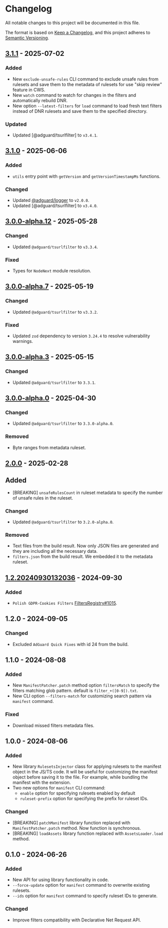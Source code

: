 # Changelog

All notable changes to this project will be documented in this file.

The format is based on [Keep a Changelog](https://keepachangelog.com/en/1.0.0/),
and this project adheres to [Semantic Versioning](https://semver.org/spec/v2.0.0.html).

## [3.1.1] - 2025-07-02

### Added

- New `exclude-unsafe-rules` CLI command to exclude unsafe rules from rulesets
  and save them to the metadata of rulesets for use "skip review" feature in CWS.
- New `watch` command to watch for changes in the filters
  and automatically rebuild DNR.
- New option `--latest-filters` for `load` command to load fresh text filters
  instead of DNR rulesets and save them to the specified directory.

### Updated

- Updated [@adguard/tsurlfilter] to `v3.4.1`.

[3.1.1]: https://github.com/AdguardTeam/tsurlfilter/releases/tag/dnr-rulesets-v3.1.1

## [3.1.0] - 2025-06-06

### Added

- `utils` entry point with `getVersion` and `getVersionTimestampMs` functions.

### Changed

- Updated [@adguard/logger] to `v2.0.0`.
- Updated [@adguard/tsurlfilter] to `v3.4.0`.

[3.1.0]: https://github.com/AdguardTeam/tsurlfilter/releases/tag/dnr-rulesets-v3.1.0

## [3.0.0-alpha.12] - 2025-05-28

### Changed

- Updated `@adguard/tsurlfilter` to `v3.3.4`.

### Fixed

- Types for `NodeNext` module resolution.

[3.0.0-alpha.12]: https://github.com/AdguardTeam/tsurlfilter/releases/tag/dnr-rulesets-v3.0.0-alpha.12

## [3.0.0-alpha.7] - 2025-05-19

### Changed

- Updated `@adguard/tsurlfilter` to `v3.3.2`.

### Fixed

- Updated `zod` dependency to version `3.24.4` to resolve vulnerability warnings.

[3.0.0-alpha.7]: https://github.com/AdguardTeam/tsurlfilter/releases/tag/dnr-rulesets-v3.0.0-alpha.7

## [3.0.0-alpha.3] - 2025-05-15

### Changed

- Updated `@adguard/tsurlfilter` to `3.3.1`.

[3.0.0-alpha.3]: https://github.com/AdguardTeam/tsurlfilter/releases/tag/dnr-rulesets-v3.0.0-alpha.3

## [3.0.0-alpha.0] - 2025-04-30

### Changed

- Updated `@adguard/tsurlfilter` to `3.3.0-alpha.0`.

### Removed

- Byte ranges from metadata ruleset.

[3.0.0-alpha.0]: https://github.com/AdguardTeam/tsurlfilter/releases/tag/dnr-rulesets-v3.0.0-alpha.0

## [2.0.0] - 2025-02-28

## Added

- [BREAKING] `unsafeRulesCount` in ruleset metadata to specify the number of unsafe rules in the ruleset.

### Changed

- Updated `@adguard/tsurlfilter` to `3.2.0-alpha.0`.

### Removed

- Text files from the build result. Now only JSON files are generated and they are including all the necessary data.
- `filters.json` from the build result. We embedded it to the metadata ruleset.

[2.0.0]: https://github.com/AdguardTeam/tsurlfilter/releases/tag/dnr-rulesets-v2.0.0

## [1.2.20240930132036] - 2024-09-30

### Added

- `Polish GDPR-Cookies Filters` [FiltersRegistry#1015].

[1.2.20240930132036]: https://github.com/AdguardTeam/tsurlfilter/releases/tag/dnr-rulesets-v1.2.20240930132036
[FiltersRegistry#1015]: https://github.com/AdguardTeam/FiltersRegistry/issues/1015

## 1.2.0 - 2024-09-05

### Changed

- Excluded `AdGuard Quick Fixes` with id 24 from the build.

## 1.1.0 - 2024-08-08

### Added

- New `ManifestPatcher.patch` method option `filtersMatch`
  to specify the filters matching glob pattern. default is `filter_+([0-9]).txt`.
- New CLI option `--filters-match` for customizing search pattern via `manifest` command.

### Fixed

- Download missed filters metadata files.

## 1.0.0 - 2024-08-06

### Added

- New library `RulesetsInjector` class for applying rulesets to the manifest object in the JS/TS code.
It will be useful for customizing the manifest object before saving it to the file.
For example, while bundling the manifest with the extension.
- Two new options for `manifest` CLI command:
    - `enable` option for specifying rulesets enabled by default
    - `ruleset-prefix` option for specifying the prefix for ruleset IDs.

### Changed

- [BREAKING] `patchManifest` library function replaced with `ManifestPatcher.patch` method. Now function is synchronous.
- [BREAKING] `loadAssets` library function replaced with `AssetsLoader.load` method.

## 0.1.0 - 2024-06-26

### Added

- New API for using library functionality in code.
- `--force-update` option for `manifest` command to overwrite existing rulesets.
- `--ids` option for `manifest` command to specify ruleset IDs to generate.

### Changed

- Improve filters compatibility with Declarative Net Request API.

[@adguard/logger]: ../logger/CHANGELOG.md
